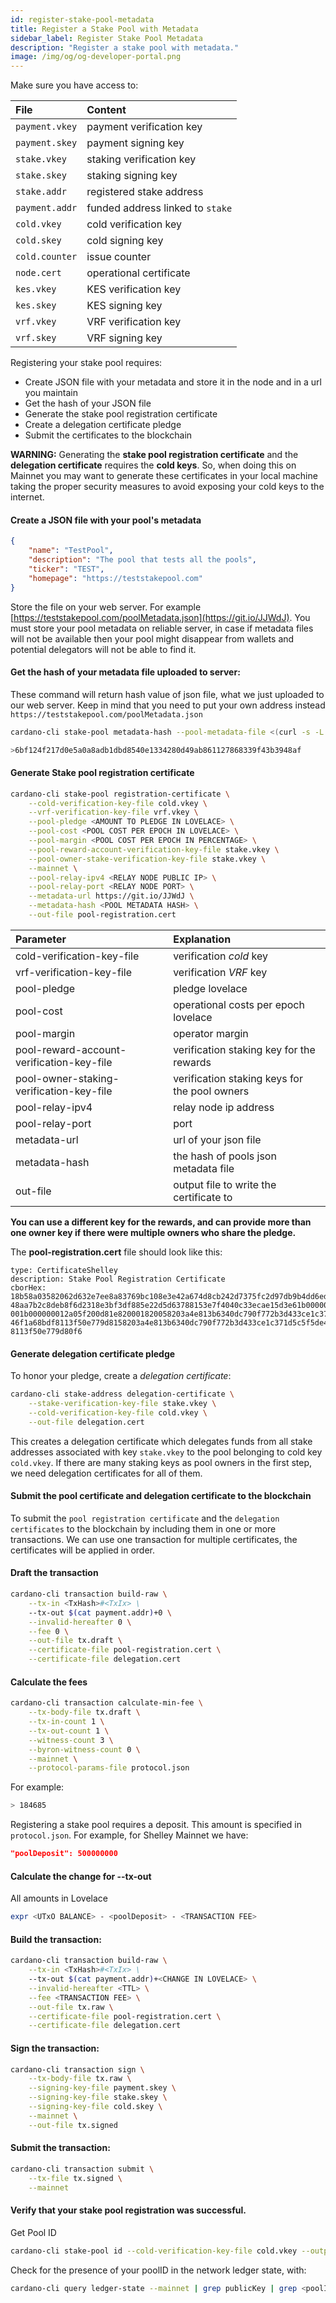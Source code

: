 ```yaml
---
id: register-stake-pool-metadata
title: Register a Stake Pool with Metadata
sidebar_label: Register Stake Pool Metadata
description: "Register a stake pool with metadata."
image: /img/og/og-developer-portal.png
---
```


Make sure you have access to:

| File | Content |
| :--- | :--- |
| `payment.vkey` | payment verification key |
| `payment.skey` | payment signing key |
| `stake.vkey` | staking verification key |
| `stake.skey` | staking signing key |
| `stake.addr` | registered stake address |
| `payment.addr` | funded address linked to `stake` |
| `cold.vkey` | cold verification key |
| `cold.skey` | cold signing key |
| `cold.counter` | issue counter |
| `node.cert` | operational certificate |
| `kes.vkey` | KES verification key |
| `kes.skey` | KES signing key |
| `vrf.vkey` | VRF verification key |
| `vrf.skey` | VRF signing key |

Registering your stake pool requires:

* Create JSON file with your metadata and store it in the node and in a url you maintain
* Get the hash of your JSON file
* Generate the stake pool registration certificate
* Create a delegation certificate pledge
* Submit the certificates to the blockchain

**WARNING:** Generating the **stake pool registration certificate** and the **delegation certificate** requires the **cold keys**. So, when doing this on Mainnet you may want to generate these certificates in your local machine taking the proper security measures to avoid exposing your cold keys to the internet.

#### Create a JSON file with your pool's metadata

```json
{
    "name": "TestPool",
    "description": "The pool that tests all the pools",
    "ticker": "TEST",
    "homepage": "https://teststakepool.com"
}
```

Store the file on your web server. For example [https://teststakepool.com/poolMetadata.json](https://git.io/JJWdJ). You must store your pool metadata on reliable server, in case if metadata files will not be available then your pool might disappear from wallets and potential delegators will not be able to find it.

#### Get the hash of your metadata file uploaded to server:

These command will return hash value of json file, what we just uploaded to our web server. Keep in mind that you need to put your own address instead `https://teststakepool.com/poolMetadata.json`

```sh
cardano-cli stake-pool metadata-hash --pool-metadata-file <(curl -s -L -k https://teststakepool.com/poolMetadata.json)

>6bf124f217d0e5a0a8adb1dbd8540e1334280d49ab861127868339f43b3948af
```

#### Generate Stake pool registration certificate

```sh
cardano-cli stake-pool registration-certificate \
    --cold-verification-key-file cold.vkey \
    --vrf-verification-key-file vrf.vkey \
    --pool-pledge <AMOUNT TO PLEDGE IN LOVELACE> \
    --pool-cost <POOL COST PER EPOCH IN LOVELACE> \
    --pool-margin <POOL COST PER EPOCH IN PERCENTAGE> \
    --pool-reward-account-verification-key-file stake.vkey \
    --pool-owner-stake-verification-key-file stake.vkey \
    --mainnet \
    --pool-relay-ipv4 <RELAY NODE PUBLIC IP> \
    --pool-relay-port <RELAY NODE PORT> \
    --metadata-url https://git.io/JJWdJ \
    --metadata-hash <POOL METADATA HASH> \
    --out-file pool-registration.cert
```

| Parameter | Explanation |
| :--- | :--- |
| cold-verification-key-file | verification _cold_ key |
| vrf-verification-key-file | verification _VRF_ key |
| pool-pledge | pledge lovelace |
| pool-cost | operational costs per epoch lovelace |
| pool-margin | operator margin |
| pool-reward-account-verification-key-file | verification staking key for the rewards |
| pool-owner-staking-verification-key-file | verification staking keys for the pool owners |
| pool-relay-ipv4 | relay node ip address |
| pool-relay-port | port |
| metadata-url | url of your json file |
| metadata-hash | the hash of pools json metadata file |
| out-file | output file to write the certificate to |

**You can use a different key for the rewards, and can provide more than one owner key if there were multiple owners who share the pledge.**

The **pool-registration.cert** file should look like this:

```
type: CertificateShelley
description: Stake Pool Registration Certificate
cborHex:
18b58a03582062d632e7ee8a83769bc108e3e42a674d8cb242d7375fc2d97db9b4dd6eded6fd5820
48aa7b2c8deb8f6d2318e3bf3df885e22d5d63788153e7f4040c33ecae15d3e61b0000005d21dba0
001b000000012a05f200d81e820001820058203a4e813b6340dc790f772b3d433ce1c371d5c5f5de
46f1a68bdf8113f50e779d8158203a4e813b6340dc790f772b3d433ce1c371d5c5f5de46f1a68bdf
8113f50e779d80f6
```

#### Generate delegation certificate pledge

To honor your pledge, create a _delegation certificate_:

```sh
cardano-cli stake-address delegation-certificate \
    --stake-verification-key-file stake.vkey \
    --cold-verification-key-file cold.vkey \
    --out-file delegation.cert
```

This creates a delegation certificate which delegates funds from all stake addresses associated with key `stake.vkey` to the pool belonging to cold key `cold.vkey`. If there are many staking keys as pool owners in the first step, we need delegation certificates for all of them.

#### Submit the pool certificate and delegation certificate to the blockchain

To submit the `pool registration certificate` and the `delegation certificates` to the blockchain by including them in one or more transactions. We can use one transaction for multiple certificates, the certificates will be applied in order.

#### Draft the transaction

```sh
cardano-cli transaction build-raw \
    --tx-in <TxHash>#<TxIx> \
    --tx-out $(cat payment.addr)+0 \
    --invalid-hereafter 0 \
    --fee 0 \
    --out-file tx.draft \
    --certificate-file pool-registration.cert \
    --certificate-file delegation.cert
```

#### Calculate the fees

```sh
cardano-cli transaction calculate-min-fee \
    --tx-body-file tx.draft \
    --tx-in-count 1 \
    --tx-out-count 1 \
    --witness-count 3 \
    --byron-witness-count 0 \
    --mainnet \
    --protocol-params-file protocol.json
```

For example:

```sh
> 184685
```

Registering a stake pool requires a deposit. This amount is specified in `protocol.json`. For example, for Shelley Mainnet we have:

```json
"poolDeposit": 500000000
```

#### Calculate the change for --tx-out
All amounts in Lovelace

```sh
expr <UTxO BALANCE> - <poolDeposit> - <TRANSACTION FEE>
```

#### Build the transaction:

```sh
cardano-cli transaction build-raw \
    --tx-in <TxHash>#<TxIx> \
    --tx-out $(cat payment.addr)+<CHANGE IN LOVELACE> \
    --invalid-hereafter <TTL> \
    --fee <TRANSACTION FEE> \
    --out-file tx.raw \
    --certificate-file pool-registration.cert \
    --certificate-file delegation.cert
```

#### Sign the transaction:

```sh
cardano-cli transaction sign \
    --tx-body-file tx.raw \
    --signing-key-file payment.skey \
    --signing-key-file stake.skey \
    --signing-key-file cold.skey \
    --mainnet \
    --out-file tx.signed
```

#### Submit the transaction:

```sh
cardano-cli transaction submit \
    --tx-file tx.signed \
    --mainnet
```

#### Verify that your stake pool registration was successful.

Get Pool ID

```sh
cardano-cli stake-pool id --cold-verification-key-file cold.vkey --output-format "hex"
```

Check for the presence of your poolID in the network ledger state, with:

```sh
cardano-cli query ledger-state --mainnet | grep publicKey | grep <poolId>
```
